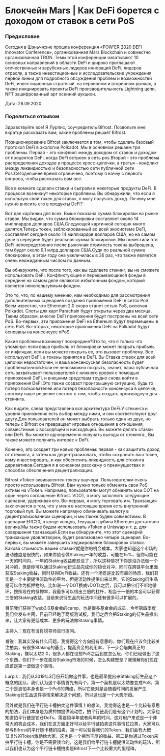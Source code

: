 # Блокчейн Mars | Как DeFi борется с доходом от ставок в сети PoS

### Предисловие

Сегодня в Шэньчжэне прошла конференция «POW'ER 2020 DEFI Innovator Conference», организованная Mars Blockchain и совместно организованная TRON. Темы этой конференции охватывают 10 основных направлений в области DeFi и широко приглашают отечественных и зарубежных лидеров инноваций DeFi, лидеров отрасли, а также инвестиционные и исследовательские учреждения первой линии для подробного обсуждения проблем и возможностей DeFi, инвестиционных стратегий. на первичном и вторичном рынках, а также инициировать проекты DeFi производительность Lightning цепи, NFT зашифрованный арт осенний аукцион.

Дата: 29.09.2020

### Поделиться отзывом

Здравствуйте все! Я Лурпис, соучредитель Bifrost. Позвольте мне вкратце рассказать вам, какие проблемы решает Bifrost.

Позиционирование Bifrost заключается в том, чтобы сделать базовый протокол DeFi в экологии Polkadot. Мы в основном решаем три проблемы. Первая - это конфликт между доходом от ставок и доходом от процентов DeFi, когда DeFi встроен в сеть pos.Второй - это проблема распределения доходов в процессе кросс-цепочки, а третья - конфликт между ликвидностью и безопасностью сети публичной сети Pos.Сегодняшнее время ограничено, поэтому я начну с первого вопроса, чтобы рассказать вам все.

Все в комнате сделали ставки и сыграли в некоторые продукты DeFi. В процессе возникнут некоторые проблемы. Вы обнаружили, что если я использую свой токен для ставок, я могу получать доход. Почему мне нужно вносить его в продукты DeFi?

Вот две картинки для всех. Выше показана сумма блокировки на рынке ставок. Мы видим, что сумма блокировки составляет около 14 миллиардов долларов США.Следующей картинкой сегодня много делятся.Теперь токен, заблокированный во всей экосистеме DeFi, составляет сегодня около 14 миллиардов долларов США, но на самом деле в середине будет реальная сумма блокировки. Мы поместили эти DeFi непосредственно после рыночная стоимость токена выброшена, там будет около 9,1 млрд долларов США.Судя по реальной сумме блокировки, в этом году она увеличилась в 36 раз, что также является очень неожиданным числом по данным.

Вы обнаружите, что после того, как вы сделаете стекинг, вы не сможете использовать DeFi. Конфликтующие и перекрывающиеся фонды в середине на самом деле являются избыточным фондом, который является неиспользуемым фондом.

Это то, что, по нашему мнению, нам необходимо для рассмотрения дополнительных сценариев создания приложений DeFi в сетях PoS. Всем известно, что Ethereum 2.0 скоро станет сетью PoS, включая Polkadot. Слоты для карт Parachain будут открыты через два месяца. Таким образом, многие DeFi приложения будут построены на всей сети PoS. Во-первых, эти приложения DeFi на Ethereum будут перемещены в сеть PoS. Во-вторых, некоторые приложения DeFi на Polkadot будут основаны на консенсусе nPoS.

Какие проблемы возникнут посередине?Это то, что я только что упомянул: если ваша прибыль от блокировки может покрыть прибыль от инфляции, если вы можете покрыть ее, это вызовет проблему. Все используют DeFi, а токены хранятся в DeFi. Вы Ставка ставок для всей цепочки недостаточен, и ваша консенсусная безопасность будет проблематичной.Если ее невозможно покрыть, значит, ваша публичная сеть захватывает пользователей с нижнего уровня с помощью приложений DeFi, и внешним средствам трудно снова войти в приложения DeFi.Это также создаст проигрышную ситуацию, будь то потеря пользователей или потеря безопасности консенсуса в цепочке, поэтому наше решение состоит в том, чтобы создать производную для стекинга.

Как видите, слева представлена ​​вся архитектура DeFi.У стекинга и уровня приложения есть выбор между ними, и они соответствуют друг другу.Для пользователей он может выбрать только один из двух, но теперь с Bifrost он превращает игровые отношения в отношения, совместимые с восходящей и нисходящей. Вы можете делать ставки или DeFi. Вы можете одновременно получать выгоды от стекинга., Вы также можете получить интерес к DeFi.

Конечно, это создает три новых проблемы: первая - как защитить доход от стекинга, а затем как децентрализовать, чтобы сохранить ваш токен, кому инвестировать, и как обеспечить ликвидность для стекинга деривативов.Сегодня я в основном расскажу о преимуществах и способах обеспечения децентрализации.

Bifrost vToken эквивалентен токену ваучера. Пользователям очень просто использовать Bifrost. Вам нужно только обменять свои PoS-активы на vToken. Например, пользователи могут обменять мои DOT на один через соглашение Bifrost. VDOT, я могу заполнить следующие сценарии, удерживая его. Во-первых, я могу торговать им. Транзакция заключается в том, что у меня в настоящее время есть внутренний торговый пул. Вы можете напрямую обменивать валюту в децентрализованном сценарии, и мы также будем совместимы. В сценарии ERC20, в конце концов, Текущая глубина Ethereum достаточно велика.Мы также будем использовать vToken в Uniswap и т. д. для совершения транзакций.Если вы обнаружите, что этот сценарий транзакции удовлетворен, будет реализовано четыре сценария. Во-первых, вы можете завершить хеджирование блокировок ставок. Какова стоимость вашей ставки?就是你的机会成本。大家也知道这个市场的波动速度是很快的，如果你锁仓做Staking一年的收益，可能在15%，但你可能在一天的时间内，一年的Staking收益都跌没了，所以这种情况下你是没办法做一个对冲的，但是你可以通过Staking衍生品完成你的锁仓对冲，同时在跨链平台里面获取Staking收益，同时获得DeFi收益。还有一个场景是比较有趣的场景，我们其实是一个主要提供流动性的平台，但是流动性提供出来以后，它的Staking衍生品是可以作为抵押物的。比如说一个DOT换成vDOTs之后，我可以把它们不断地循环，按照现在的抵押率，我最多可以借出三倍的杠杆，相当于一倍的本金可以获得三倍的Staking收益。目前来说衍生品的玩法中间还有很多可以扩展的。

目前我们获得了web3.0基金会的camp，也是很多基金会的成员，今年第四季度我们会发布主网，目前已经跑了两版测试版，我们之后会把Staking的衍生品推出来，让大家有更低成本、更多的玩法做Staking事情。

主持人：现在有请肖锐导师进行提问。

肖锐：我其实没有什么问题，我觉得这个方向挺有意思的。你们现在应该会比较关注拍卖，有很多Staking的基金，提高资金的利用率，下一步会瞄向真正的Staking，像以太坊2.0，很多人都在设想PoS之后到底怎么玩，你们已经做出了这个东西，你们下一步在面对Staking市场的时候，怎么构建壁垒？我理解你们现在应该是第一波做这个事情。

Lurpis：我们从2019年3月份开始做这件事，也是最早提出来Staking衍生品这个概念的团队，我们认为这个事情首先有两个，第一个契机是以太坊要变成PoS，第二个是波怕本身也是一个PoS的网络，所以它绝对是会随着时间的发展产生Staking衍生品这件事情来解决这个问题，所以这也是一个大势所趋。

另外就是我们在平行链卡槽拍卖这件事情上的想法，我觉得这也是一个比较有意思的想法，我们本身是为质押物提供流动性，拍平行链我们是有这个计划的，大家也知道拍平行链是锁仓DoTs，需要锁半年或者两年的时间，这对用户来说是一个非常大的机会成本，我们在这方面正好可以给平行链拍卖这件事情拉拉票，大家可以参与Bifrost的平行链卡槽的拍卖，第一可以获得我们的Token，我们会有大概12.8%的Token激励给大家，这也是一个相当丰厚的收益，第二是你通过Token来拍平行链卡槽，你是不需要锁仓的，这是我们给平行链卡槽提供流动性的玩法，所以我们也认为这个平行链卡槽拍卖是Bifrost下一个比较重大的里程碑。